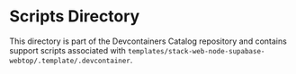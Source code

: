 # Scripts Directory

This directory is part of the Devcontainers Catalog repository and contains support scripts associated with `templates/stack-web-node-supabase-webtop/.template/.devcontainer`.

